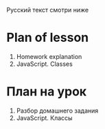 Русский текст смотри ниже

# Plan of lesson <br/>
1. Homework explanation <br/>
2. JavaScript. Classes  <br/>


# План на урок <br/>
1. Разбор домашнего задания  <br/>
2. JavaScript. Классы  <br/>
